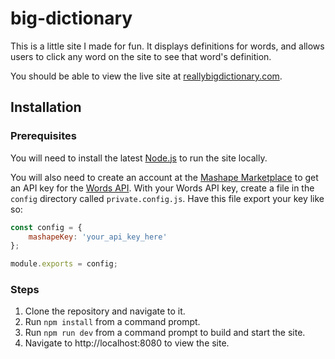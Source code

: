 # big-dictionary
This is a little site I made for fun. It displays definitions for words, and allows users to click any word on the site to see that word's definition.

You should be able to view the live site at [reallybigdictionary.com](http://reallybigdictionary.com).

## Installation
### Prerequisites
You will need to install the latest [Node.js](https://nodejs.org/en/) to run the site locally.

You will also need to create an account at the [Mashape Marketplace](https://market.mashape.com/) to get an API key for the [Words API](https://www.wordsapi.com/).
With your Words API key, create a file in the `config` directory called `private.config.js`.
Have this file export your key like so:
```javascript
const config = {
    mashapeKey: 'your_api_key_here'
};

module.exports = config;
```

### Steps
1. Clone the repository and navigate to it.
1. Run `npm install` from a command prompt.
1. Run `npm run dev` from a command prompt to build and start the site.
1. Navigate to http://localhost:8080 to view the site.
